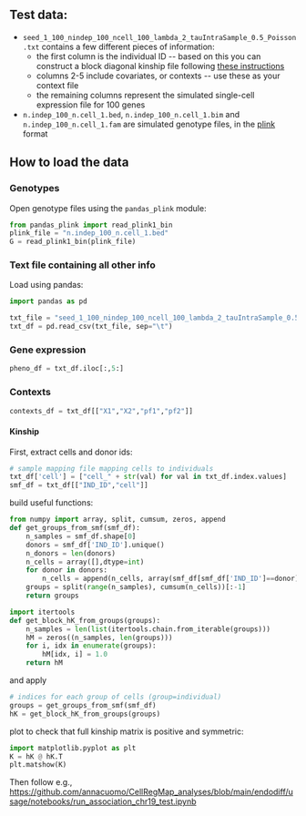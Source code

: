 ## Test data:

* ```seed_1_100_nindep_100_ncell_100_lambda_2_tauIntraSample_0.5_Poisson.txt``` contains a few different pieces of information:
  * the first column is the individual ID -- based on this you can construct a block diagonal kinship file following [these instructions](https://github.com/annacuomo/CellRegMap_analyses/blob/main/endodiff/preprocessing/block_diagonal_K.ipynb)
  * columns 2-5 include covariates, or contexts -- use these as your context file
  * the remaining columns represent the simulated single-cell expression file for 100 genes
* ```n.indep_100_n.cell_1.bed```, ```n.indep_100_n.cell_1.bim``` and ```n.indep_100_n.cell_1.fam``` are simulated genotype files, in the [plink](https://en.wikipedia.org/wiki/PLINK_(genetic_tool-set)) format

## How to load the data

### Genotypes

Open genotype files using the ```pandas_plink``` module:

```python
from pandas_plink import read_plink1_bin
plink_file = "n.indep_100_n.cell_1.bed"
G = read_plink1_bin(plink_file)
```

### Text file containing all other info

Load using pandas:

```python
import pandas as pd

txt_file = "seed_1_100_nindep_100_ncell_100_lambda_2_tauIntraSample_0.5_Poisson.txt"
txt_df = pd.read_csv(txt_file, sep="\t")
```

### Gene expression

```python
pheno_df = txt_df.iloc[:,5:]
```

### Contexts

```python
contexts_df = txt_df[["X1","X2","pf1","pf2"]]
```

#### Kinship

First, extract cells and donor ids:

```python
# sample mapping file mapping cells to individuals
txt_df['cell'] = ["cell_" + str(val) for val in txt_df.index.values]
smf_df = txt_df[["IND_ID","cell"]]
```

build useful functions:

```python
from numpy import array, split, cumsum, zeros, append
def get_groups_from_smf(smf_df):
    n_samples = smf_df.shape[0]
    donors = smf_df['IND_ID'].unique()
    n_donors = len(donors)
    n_cells = array([],dtype=int)
    for donor in donors:
        n_cells = append(n_cells, array(smf_df[smf_df['IND_ID']==donor].shape[0], dtype=int))
    groups = split(range(n_samples), cumsum(n_cells))[:-1]
    return groups

import itertools
def get_block_hK_from_groups(groups):
    n_samples = len(list(itertools.chain.from_iterable(groups)))
    hM = zeros((n_samples, len(groups)))
    for i, idx in enumerate(groups):
        hM[idx, i] = 1.0
    return hM
```

and apply

```python
# indices for each group of cells (group=individual)
groups = get_groups_from_smf(smf_df)
hK = get_block_hK_from_groups(groups)
```

plot to check that full kinship matrix is positive and symmetric:

```python
import matplotlib.pyplot as plt
K = hK @ hK.T
plt.matshow(K)
```

Then follow e.g., https://github.com/annacuomo/CellRegMap_analyses/blob/main/endodiff/usage/notebooks/run_association_chr19_test.ipynb

